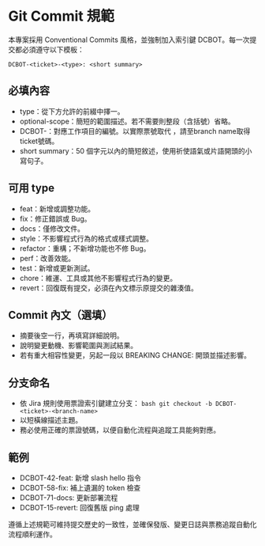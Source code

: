 ﻿# Git Commit 規範

本專案採用 Conventional Commits 風格，並強制加入索引鍵 DCBOT。每一次提交都必須遵守以下模板：

`
DCBOT-<ticket>-<type>: <short summary>
`

## 必填內容
- type：從下方允許的前綴中擇一。
- optional-scope：簡短的範圍描述。若不需要則整段（含括號）省略。
- DCBOT-<ticket>：對應工作項目的編號。以實際票號取代 <ticket>，請至branch name取得ticket號碼。
- short summary：50 個字元以內的簡短敘述，使用祈使語氣或片語開頭的小寫句子。

## 可用 type
- feat：新增或調整功能。
- fix：修正錯誤或 Bug。
- docs：僅修改文件。
- style：不影響程式行為的格式或樣式調整。
- refactor：重構；不新增功能也不修 Bug。
- perf：改善效能。
- test：新增或更新測試。
- chore：維運、工具或其他不影響程式行為的變更。
- revert：回復既有提交，必須在內文標示原提交的雜湊值。

## Commit 內文（選填）
- 摘要後空一行，再填寫詳細說明。
- 說明變更動機、影響範圍與測試結果。
- 若有重大相容性變更，另起一段以 BREAKING CHANGE: 開頭並描述影響。

## 分支命名
- 依 Jira 規則使用票證索引鍵建立分支：
  `bash
  git checkout -b DCBOT-<ticket>-<branch-name>
  `
- <branch-name> 以短橫線描述主題。
- 務必使用正確的票證號碼，以便自動化流程與追蹤工具能夠對應。

## 範例
- DCBOT-42-feat:  新增 slash hello 指令
- DCBOT-58-fix:  補上遺漏的 token 檢查
- DCBOT-71-docs:  更新部署流程
- DCBOT-15-revert:  回復舊版 ping 處理

遵循上述規範可維持提交歷史的一致性，並確保發版、變更日誌與票務追蹤自動化流程順利運作。